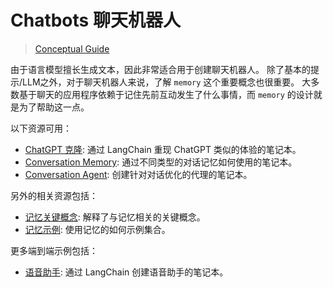 # Chatbots 聊天机器人


> [Conceptual Guide](https://docs.langchain.com/docs/use-cases/chatbots)




由于语言模型擅长生成文本，因此非常适合用于创建聊天机器人。
除了基本的提示/LLM之外，对于聊天机器人来说，了解 `memory` 这个重要概念也很重要。
大多数基于聊天的应用程序依赖于记住先前互动发生了什么事情，而 `memory` 的设计就是为了帮助这一点。


以下资源可用：
- [ChatGPT 克隆](../modules/agents/agent_executors/examples/chatgpt_clone.ipynb): 通过 LangChain 重现 ChatGPT 类似的体验的笔记本。
- [Conversation Memory](../modules/memory/getting_started.ipynb): 通过不同类型的对话记忆如何使用的笔记本。
- [Conversation Agent](../modules/agents/agents/examples/conversational_agent.ipynb): 创建针对对话优化的代理的笔记本。




另外的相关资源包括：
- [记忆关键概念](../modules/memory.rst): 解释了与记忆相关的关键概念。
- [记忆示例](../modules/memory/how_to_guides.rst): 使用记忆的如何示例集合。


更多端到端示例包括：
- [语音助手](chatbots/voice_assistant.ipynb): 通过 LangChain 创建语音助手的笔记本。
